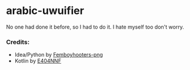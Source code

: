 # arabic-uwuifier
No one had done it before, so I had to do it.
I hate myself too don't worry.

### Credits:
  - Idea/Python by [Femboyhooters-png](https://github.com/Femboyhooters-png)
  - Kotlin by [E404NNF](https://github.com/E404NNF)


